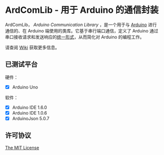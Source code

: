 # ArdComLib - 用于 Arduino 的通信封装 

ArdComLib， _Arduino Communication Library_ ，是一个用于与 [Arduino](https://www.arduino.cc/) 进行通信的、在 Arduino 端使用的类库。它基于串行端口通信，定义了 Arduino 通过串口接收请求和发送响应的[统一形式](https://github.com/ziqin/ArdComLib/wiki/%E9%80%9A%E4%BF%A1%E5%8D%8F%E8%AE%AE)，从而简化对 Arduino 的编程工作。

请查阅 [Wiki](https://github.com/ziqin/ArdComLib/wiki) 获取更多信息。

## 已测试平台

硬件：

- [x] Arduino Uno

软件：

- [x] Arduino IDE 1.6.0
- [x] Arduino IDE 1.0.6
- [x] ArduinoJson 5.0.7

## 许可协议

[The MIT License](LICENSE)